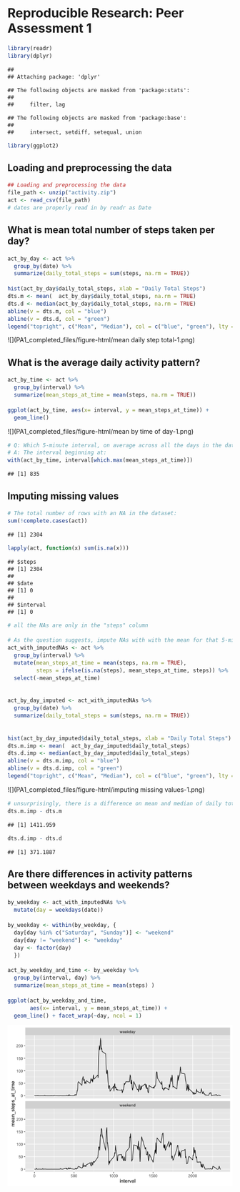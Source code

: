 # Reproducible Research: Peer Assessment 1


```r
library(readr)
library(dplyr)
```

```
## 
## Attaching package: 'dplyr'
```

```
## The following objects are masked from 'package:stats':
## 
##     filter, lag
```

```
## The following objects are masked from 'package:base':
## 
##     intersect, setdiff, setequal, union
```

```r
library(ggplot2)
```

## Loading and preprocessing the data




```r
## Loading and preprocessing the data
file_path <- unzip("activity.zip")
act <- read_csv(file_path)
# dates are properly read in by readr as Date 
```




## What is mean total number of steps taken per day?

```r
act_by_day <- act %>%
  group_by(date) %>%
  summarize(daily_total_steps = sum(steps, na.rm = TRUE)) 

hist(act_by_day$daily_total_steps, xlab = "Daily Total Steps")
dts.m <- mean(  act_by_day$daily_total_steps, na.rm = TRUE)
dts.d <- median(act_by_day$daily_total_steps, na.rm = TRUE)
abline(v = dts.m, col = "blue")
abline(v = dts.d, col = "green")
legend("topright", c("Mean", "Median"), col = c("blue", "green"), lty = 1)
```

![](PA1_completed_files/figure-html/mean daily step total-1.png)


## What is the average daily activity pattern?

```r
act_by_time <- act %>%
  group_by(interval) %>%
  summarize(mean_steps_at_time = mean(steps, na.rm = TRUE)) 

ggplot(act_by_time, aes(x= interval, y = mean_steps_at_time)) +
  geom_line()
```

![](PA1_completed_files/figure-html/mean by time of day-1.png)

```r
# Q: Which 5-minute interval, on average across all the days in the dataset, contains the maximum number of steps? 
# A: The interval beginning at: 
with(act_by_time, interval[which.max(mean_steps_at_time)])
```

```
## [1] 835
```



## Imputing missing values

```r
# The total number of rows with an NA in the dataset: 
sum(!complete.cases(act))
```

```
## [1] 2304
```

```r
lapply(act, function(x) sum(is.na(x)))
```

```
## $steps
## [1] 2304
## 
## $date
## [1] 0
## 
## $interval
## [1] 0
```

```r
# all the NAs are only in the "steps" column

# As the question suggests, impute NAs with with the mean for that 5-minute interval
act_with_imputedNAs <- act %>%
  group_by(interval) %>%
  mutate(mean_steps_at_time = mean(steps, na.rm = TRUE),
         steps = ifelse(is.na(steps), mean_steps_at_time, steps)) %>%
  select(-mean_steps_at_time)


act_by_day_imputed <- act_with_imputedNAs %>%
  group_by(date) %>%
  summarize(daily_total_steps = sum(steps, na.rm = TRUE)) 


hist(act_by_day_imputed$daily_total_steps, xlab = "Daily Total Steps")
dts.m.imp <- mean(  act_by_day_imputed$daily_total_steps)
dts.d.imp <- median(act_by_day_imputed$daily_total_steps)
abline(v = dts.m.imp, col = "blue")
abline(v = dts.d.imp, col = "green")
legend("topright", c("Mean", "Median"), col = c("blue", "green"), lty = 1)
```

![](PA1_completed_files/figure-html/imputing missing values-1.png)

```r
# unsurprisingly, there is a difference on mean and median of daily total steps. It appears that teh imputation leads to an higher estimate of both mean and median, by 1412 and 371 steps, respectively.
dts.m.imp - dts.m
```

```
## [1] 1411.959
```

```r
dts.d.imp - dts.d
```

```
## [1] 371.1887
```


## Are there differences in activity patterns between weekdays and weekends?

```r
by_weekday <- act_with_imputedNAs %>%
  mutate(day = weekdays(date))

by_weekday <- within(by_weekday, {
  day[day %in% c("Saturday", "Sunday")] <- "weekend"
  day[day != "weekend"] <- "weekday"
  day <- factor(day)
  })

act_by_weekday_and_time <- by_weekday %>%
  group_by(interval, day) %>%
  summarize(mean_steps_at_time = mean(steps) )

ggplot(act_by_weekday_and_time, 
       aes(x= interval, y = mean_steps_at_time)) +  
  geom_line() + facet_wrap(~day, ncol = 1)
```

![](PA1_completed_files/figure-html/unnamed-chunk-1-1.png)






